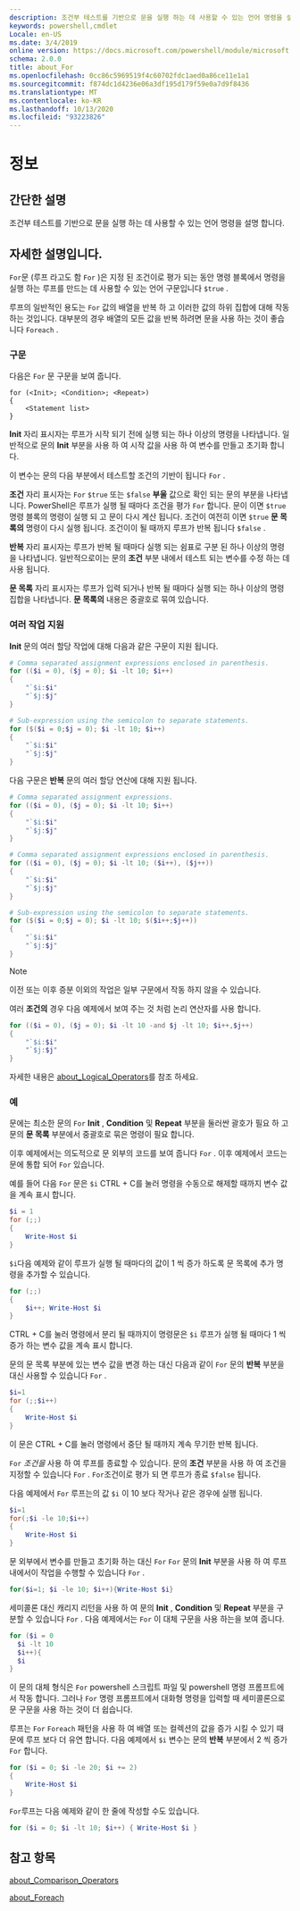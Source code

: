 ```yaml
---
description: 조건부 테스트를 기반으로 문을 실행 하는 데 사용할 수 있는 언어 명령을 설명 합니다.
keywords: powershell,cmdlet
Locale: en-US
ms.date: 3/4/2019
online version: https://docs.microsoft.com/powershell/module/microsoft.powershell.core/about/about_for?view=powershell-7&WT.mc_id=ps-gethelp
schema: 2.0.0
title: about_For
ms.openlocfilehash: 0cc86c5969519f4c60702fdc1aed0a86ce11e1a1
ms.sourcegitcommit: f874dc1d4236e06a3df195d179f59e0a7d9f8436
ms.translationtype: MT
ms.contentlocale: ko-KR
ms.lasthandoff: 10/13/2020
ms.locfileid: "93223826"
---
```

# <a name="about-for"></a>정보

## <a name="short-description"></a>간단한 설명
조건부 테스트를 기반으로 문을 실행 하는 데 사용할 수 있는 언어 명령을 설명 합니다.

## <a name="long-description"></a>자세한 설명입니다.

`For`문 (루프 라고도 함 `For` )은 지정 된 조건이로 평가 되는 동안 명령 블록에서 명령을 실행 하는 루프를 만드는 데 사용할 수 있는 언어 구문입니다 `$true` .

루프의 일반적인 용도는 `For` 값의 배열을 반복 하 고 이러한 값의 하위 집합에 대해 작동 하는 것입니다. 대부분의 경우 배열의 모든 값을 반복 하려면 문을 사용 하는 것이 좋습니다 `Foreach` .

### <a name="syntax"></a>구문

다음은 `For` 문 구문을 보여 줍니다.

```
for (<Init>; <Condition>; <Repeat>)
{
    <Statement list>
}
```

**Init** 자리 표시자는 루프가 시작 되기 전에 실행 되는 하나 이상의 명령을 나타냅니다. 일반적으로 문의 **Init** 부분을 사용 하 여 시작 값을 사용 하 여 변수를 만들고 초기화 합니다.

이 변수는 문의 다음 부분에서 테스트할 조건의 기반이 됩니다 `For` .

**조건** 자리 표시자는 `For` `$true` 또는 `$false` **부울** 값으로 확인 되는 문의 부분을 나타냅니다. PowerShell은 루프가 실행 될 때마다 조건을 평가 `For` 합니다. 문이 이면 `$true` 명령 블록의 명령이 실행 되 고 문이 다시 계산 됩니다. 조건이 여전히 이면 `$true` **문 목록의** 명령이 다시 실행 됩니다. 조건이이 될 때까지 루프가 반복 됩니다 `$false` .

**반복** 자리 표시자는 루프가 반복 될 때마다 실행 되는 쉼표로 구분 된 하나 이상의 명령을 나타냅니다. 일반적으로이는 문의 **조건** 부분 내에서 테스트 되는 변수를 수정 하는 데 사용 됩니다.

**문 목록** 자리 표시자는 루프가 입력 되거나 반복 될 때마다 실행 되는 하나 이상의 명령 집합을 나타냅니다. **문 목록의** 내용은 중괄호로 묶여 있습니다.

### <a name="support-for-multiple-operations"></a>여러 작업 지원

**Init** 문의 여러 할당 작업에 대해 다음과 같은 구문이 지원 됩니다.

```powershell
# Comma separated assignment expressions enclosed in parenthesis.
for (($i = 0), ($j = 0); $i -lt 10; $i++)
{
    "`$i:$i"
    "`$j:$j"
}

# Sub-expression using the semicolon to separate statements.
for ($($i = 0;$j = 0); $i -lt 10; $i++)
{
    "`$i:$i"
    "`$j:$j"
}
```

다음 구문은 **반복** 문의 여러 할당 연산에 대해 지원 됩니다.

```powershell
# Comma separated assignment expressions.
for (($i = 0), ($j = 0); $i -lt 10; $i++)
{
    "`$i:$i"
    "`$j:$j"
}

# Comma separated assignment expressions enclosed in parenthesis.
for (($i = 0), ($j = 0); $i -lt 10; ($i++), ($j++))
{
    "`$i:$i"
    "`$j:$j"
}

# Sub-expression using the semicolon to separate statements.
for ($($i = 0;$j = 0); $i -lt 10; $($i++;$j++))
{
    "`$i:$i"
    "`$j:$j"
}
```

> [!NOTE]
> 이전 또는 이후 증분 이외의 작업은 일부 구문에서 작동 하지 않을 수 있습니다.

여러 **조건의** 경우 다음 예제에서 보여 주는 것 처럼 논리 연산자를 사용 합니다.

```powershell
for (($i = 0), ($j = 0); $i -lt 10 -and $j -lt 10; $i++,$j++)
{
    "`$i:$i"
    "`$j:$j"
}
```

자세한 내용은 [about_Logical_Operators](about_Logical_Operators.md)를 참조 하세요.

### <a name="examples"></a>예

문에는 최소한 문의 `For` **Init** , **Condition** 및 **Repeat** 부분을 둘러싼 괄호가 필요 하 고 문의 **문 목록** 부분에서 중괄호로 묶은 명령이 필요 합니다.

이후 예제에서는 의도적으로 문 외부의 코드를 보여 줍니다 `For` . 이후 예제에서 코드는 문에 통합 되어 `For` 있습니다.

예를 들어 다음 `For` 문은 `$i` CTRL + C를 눌러 명령을 수동으로 해제할 때까지 변수 값을 계속 표시 합니다.

```powershell
$i = 1
for (;;)
{
    Write-Host $i
}
```

`$i`다음 예제와 같이 루프가 실행 될 때마다의 값이 1 씩 증가 하도록 문 목록에 추가 명령을 추가할 수 있습니다.

```powershell
for (;;)
{
    $i++; Write-Host $i
}
```

CTRL + C를 눌러 명령에서 분리 될 때까지이 명령문은 `$i` 루프가 실행 될 때마다 1 씩 증가 하는 변수 값을 계속 표시 합니다.

문의 문 목록 부분에 있는 변수 값을 변경 하는 대신 다음과 같이 `For` 문의 **반복** 부분을 대신 사용할 수 있습니다 `For` .

```powershell
$i=1
for (;;$i++)
{
    Write-Host $i
}
```

이 문은 CTRL + C를 눌러 명령에서 중단 될 때까지 계속 무기한 반복 됩니다.

`For` *조건을* 사용 하 여 루프를 종료할 수 있습니다. 문의 **조건** 부분을 사용 하 여 조건을 지정할 수 있습니다 `For` . `For`조건이로 평가 되 면 루프가 종료 `$false` 됩니다.

다음 예제에서 `For` 루프는의 값 `$i` 이 10 보다 작거나 같은 경우에 실행 됩니다.

```powershell
$i=1
for(;$i -le 10;$i++)
{
    Write-Host $i
}
```

문 외부에서 변수를 만들고 초기화 하는 대신 `For` `For` 문의 **Init** 부분을 사용 하 여 루프 내에서이 작업을 수행할 수 있습니다 `For` .

```powershell
for($i=1; $i -le 10; $i++){Write-Host $i}
```

세미콜론 대신 캐리지 리턴을 사용 하 여 문의 **Init** , **Condition** 및 **Repeat** 부분을 구분할 수 있습니다 `For` . 다음 예제에서는 `For` 이 대체 구문을 사용 하는을 보여 줍니다.

```powershell
for ($i = 0
  $i -lt 10
  $i++){
  $i
}
```

이 문의 대체 형식은 `For` powershell 스크립트 파일 및 powershell 명령 프롬프트에서 작동 합니다. 그러나 `For` 명령 프롬프트에서 대화형 명령을 입력할 때 세미콜론으로 문 구문을 사용 하는 것이 더 쉽습니다.

루프는 `For` `Foreach` 패턴을 사용 하 여 배열 또는 컬렉션의 값을 증가 시킬 수 있기 때문에 루프 보다 더 유연 합니다. 다음 예제에서 `$i` 변수는 문의 **반복** 부분에서 2 씩 증가 `For` 합니다.

```powershell
for ($i = 0; $i -le 20; $i += 2)
{
    Write-Host $i
}
```

`For`루프는 다음 예제와 같이 한 줄에 작성할 수도 있습니다.

```powershell
for ($i = 0; $i -lt 10; $i++) { Write-Host $i }
```

## <a name="see-also"></a>참고 항목

[about_Comparison_Operators](about_Comparison_Operators.md)

[about_Foreach](about_Foreach.md)
